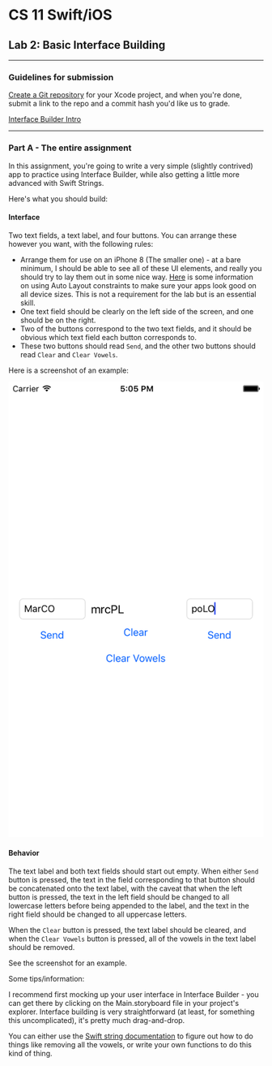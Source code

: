 # CS 11 Swift/iOS
## Lab 2: Basic Interface Building

---

### Guidelines for submission

[Create a Git repository](gitguide.md) for your Xcode project, and when you're
done, submit a link to the repo and a commit hash you'd like us to grade.

[Interface Builder Intro](ibintro.md)

---

### Part A - The entire assignment

In this assignment, you're going to write a very simple (slightly contrived) 
app to practice using
Interface Builder, while also getting a little more advanced with Swift
Strings.

Here's what you should build:

#### Interface 

Two text fields, a text label, and four buttons.
You can arrange these however you want, with the following rules:

- Arrange them for use on an iPhone
8 (The smaller one) - at a bare minimum, I should be able to see all of these
UI elements, and really you should try to lay them out in some nice way.
[Here](https://developer.apple.com/library/content/referencelibrary/GettingStarted/DevelopiOSAppsSwift/BuildABasicUI.html#//apple_ref/doc/uid/TP40015214-CH5-SW2) is some information on using Auto Layout constraints to make sure your apps
look good on all device sizes. This is not a requirement for the lab but
is an essential skill.
- One text field should be clearly on the left side of the screen, and one
should be on the right.
- Two of the buttons correspond to the two text fields, and
it should be obvious which text field each button corresponds to.
- These two buttons should read `Send`, and the other two buttons should
read `Clear` and `Clear Vowels`.

Here is a screenshot of an example:

![Example](screenshots/lab2/i-01.png)

#### Behavior

The text label and both text fields should start out empty.
When either `Send` button is pressed, the text in the field corresponding to
that button should be concatenated onto the text label, with the caveat that
when the left button is pressed, the text in the left field should be changed
to all lowercase letters before being appended to the label, and the text
in the right field should be changed to all uppercase letters.

When the `Clear` button is pressed, the text label should be cleared, and when
the `Clear Vowels` button is pressed, all of the vowels in the text label
should be removed.

See the screenshot for an example.

Some tips/information:

I recommend first mocking up your user interface in Interface Builder - you
can get there by clicking on the Main.storyboard file in your project's
explorer. Interface building is very straightforward (at least, for something
this uncomplicated), it's pretty much drag-and-drop.

You can either use the [Swift string documentation](https://developer.apple.com/documentation/swift/string)
to figure out how to do
things like removing all the vowels, or write your own functions to do this
kind of thing.
